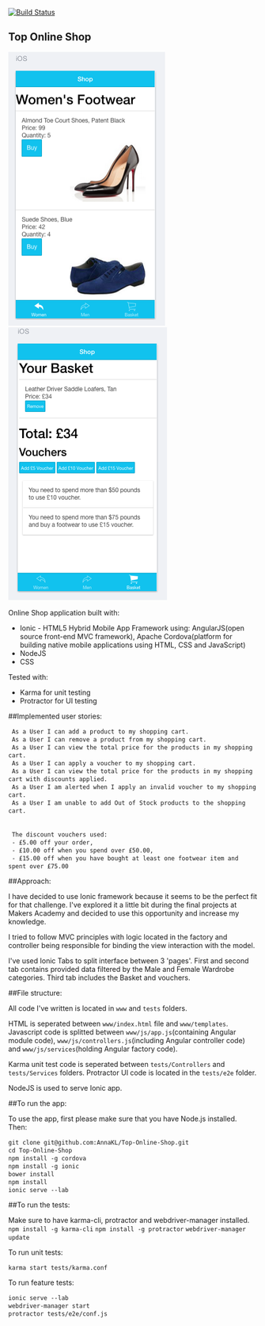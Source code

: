 [![Build Status](https://travis-ci.org/AnnaKL/Top-Online-Shop.svg?branch=master)](https://travis-ci.org/AnnaKL/Top-Online-Shop)

## Top Online Shop 

![Picture 1](www/img/screenshot1.png)  ![Picture 2](www/img/screenshot2.png) 

Online Shop application built with:
* Ionic - HTML5 Hybrid Mobile App Framework using:
 AngularJS(open source front-end MVC framework),
 Apache Cordova(platform for building native mobile applications using HTML, CSS
  and JavaScript)
* NodeJS
* CSS

Tested with:
* Karma for unit testing
* Protractor for UI testing 

##Implemented user stories:

```
 As a User I can add a product to my shopping cart.
 As a User I can remove a product from my shopping cart.
 As a User I can view the total price for the products in my shopping cart.
 As a User I can apply a voucher to my shopping cart.
 As a User I can view the total price for the products in my shopping cart with discounts applied.
 As a User I am alerted when I apply an invalid voucher to my shopping cart.
 As a User I am unable to add Out of Stock products to the shopping cart.


 The discount vouchers used:
 - £5.00 off your order,
 - £10.00 off when you spend over £50.00,
 - £15.00 off when you have bought at least one footwear item and spent over £75.00
```

##Approach:

I have decided to use Ionic framework because it seems to be the perfect fit for that challenge. I've explored it a little bit during the final projects at Makers Academy and decided to use this opportunity and increase my knowledge.

I tried to follow MVC principles with logic located in the factory and controller being responsible for binding the view interaction with the model.

I've used Ionic Tabs to split interface between 3 'pages'. First and second tab contains provided data filtered by the Male and Female Wardrobe categories. Third tab includes the Basket and vouchers.

##File structure:

All code I've written is located in ```www``` and ```tests``` folders. 

HTML is seperated between ```www/index.html``` file and ```www/templates```.
Javascript code is splitted between ```www/js/app.js```(containing Angular module code), ```www/js/controllers.js```(including Angular controller code) and ```www/js/services```(holding Angular factory code).

Karma unit test code is seperated between ```tests/Controllers``` and ```tests/Services``` folders.
Protractor UI code is located in the ```tests/e2e``` folder.

NodeJS is used to serve Ionic app.

##To run the app:

To use the app, first please make sure that you have Node.js installed. Then:
```
git clone git@github.com:AnnaKL/Top-Online-Shop.git
cd Top-Online-Shop
npm install -g cordova
npm install -g ionic
bower install
npm install
ionic serve --lab
```

##To run the tests:

Make sure to have karma-cli, protractor and webdriver-manager installed.
```npm install -g karma-cli```
```npm install -g protractor``` 
```webdriver-manager update```

To run unit tests:
```
karma start tests/karma.conf
```

To run feature tests:
```
ionic serve --lab
webdriver-manager start
protractor tests/e2e/conf.js
```

